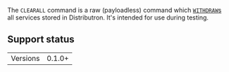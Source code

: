 The `CLEARALL` command is a raw (payloadless) command which [`WITHDRAW`s](cmd-WITHDRAW.md) all services stored in Distributron. It's intended for use during testing.

## Support status
<table>
<tr><td>Versions</td><td>0.1.0+</td></tr>
</table>
